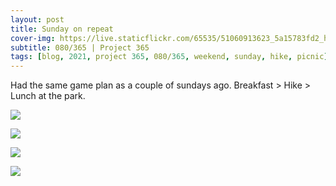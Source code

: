 ```yaml
---
layout: post
title: Sunday on repeat
cover-img: https://live.staticflickr.com/65535/51060913623_5a15783fd2_h.jpg
subtitle: 080/365 | Project 365
tags: [blog, 2021, project 365, 080/365, weekend, sunday, hike, picnic]
---
```

<style>
  .intro-header.big-img {
    background-position:center
  }
</style>
Had the same game plan as a couple of sundays ago. Breakfast &gt; Hike &gt; Lunch at the park.
<p class="post-img-wrap">
  <img src="https://live.staticflickr.com/65535/51060106506_cf102b41a5_h.jpg">
</p>
<p class="post-img-wrap">
  <img src="https://live.staticflickr.com/65535/51060478603_1b2e708a63_h.jpg">
</p>
<p class="post-img-wrap">
  <img src="https://live.staticflickr.com/65535/51059409498_283fa8bdcd_h.jpg">
</p>
<p class="post-img-wrap">
  <img src="https://live.staticflickr.com/65535/51061630936_dadec021b1_h.jpg">
</p>
